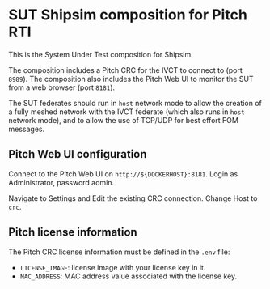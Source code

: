 # SUT Shipsim composition for Pitch RTI

This is the System Under Test composition for Shipsim.

The composition includes a Pitch CRC for the IVCT to connect to (port `8989`). The composition also includes the Pitch Web UI to monitor the SUT from a web browser (port `8181`).

The SUT federates should run in `host` network mode to allow the creation of a fully meshed network with the IVCT federate (which also runs in `host` network mode), and to allow the use of TCP/UDP for best effort FOM messages.

## Pitch Web UI configuration

Connect to the Pitch Web UI on `http://${DOCKERHOST}:8181`. Login as Administrator, password admin.

Navigate to Settings and Edit the existing CRC connection. Change Host to `crc`.

## Pitch license information

The Pitch CRC license information must be defined in the `.env` file:

- ``LICENSE_IMAGE``: license image with your license key in it.
- ``MAC_ADDRESS``: MAC address value associated with the license key.